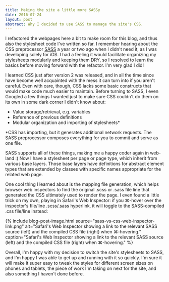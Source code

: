 ```yaml
---
title: Making the site a little more SASSy
date: 2016-07-24
layout: post
abstract: Why I decided to use SASS to manage the site's CSS.
---
```


I refactored the webpages here a bit to make room for this blog, and thus also the stylesheet code I've written so far. I remember hearing about the CSS preprocessor <a href="http://sass-lang.com" target="_blank">SASS</a> a year or two ago when I didn't need it, as I was developing solely for iOS. I had a feeling it would facilitate organizing my stylesheets modularly and keeping them DRY, so I resolved to learn the basics before moving forward with the refactor. I'm very glad I did!

I learned CSS just after version 2 was released, and in all the time since have become well acquainted with the mess it can turn into if you aren't careful. Even with care, though, CSS lacks some basic constructs that would make code much easier to maintain. Before turning to SASS, I even Googled a few things I wanted just to make sure CSS couldn't do them on its own in some dark corner I didn't know about:

- Value storage/retrieval, e.g. variables
- Reference of previous definitions
- Modular organization and importing of stylesheets*

<span class="footnote">*CSS has importing, but it generates additional network requests. The SASS preprocessor composes everything for you to commit and serve as one file.</span>

SASS supports all of these things, making me a happy coder again in web-land :) Now I have a stylesheet per page or page type, which inherit from various base layers. Those base layers have definitions for abstract element types that are extended by classes with specific names appropriate for the related web page.

One cool thing I learned about is the mapping file generation, which helps browser web inspectors to find the original .scss or .sass file line that generated the CSS ultimately used to render the page. I even found a little trick on my own, playing in Safari's Web Inspector: if you ⌘-hover over the inspector's file/line .scss/.sass hyperlink, it will toggle to the SASS-compiled .css file/line instead:

{% include 
	blog-post-image.html 
	source="sass-vs-css-web-inspector-link.png" 
	alt="Safari's Web Inspector showing a link to the relevant SASS source (left) and the compiled CSS file (right) when ⌘-hovering." 
	caption="Safari's Web Inspector showing a link to the relevant SASS source (left) and the compiled CSS file (right) when ⌘-hovering." %}

Overall, I'm happy with my decision to switch the site's stylesheets to SASS, and I'm happy I was able to get up and running with it so quickly. I'm sure it will make it super easy to tweak the styles for different screen sizes on phones and tablets, the piece of work I'm taking on next for the site, and also something I haven't done before.
